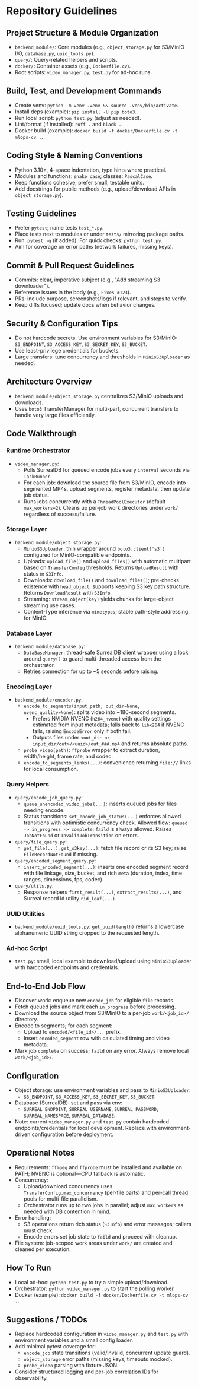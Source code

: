 # Repository Guidelines

## Project Structure & Module Organization
- `backend_module/`: Core modules (e.g., `object_storage.py` for S3/MinIO I/O, `database.py`, `uuid_tools.py`).
- `query/`: Query-related helpers and scripts.
- `docker/`: Container assets (e.g., `Dockerfile.cv`).
- Root scripts: `video_manager.py`, `test.py` for ad-hoc runs.

## Build, Test, and Development Commands
- Create venv: `python -m venv .venv && source .venv/bin/activate`.
- Install deps (example): `pip install -U pip boto3`.
- Run local script: `python test.py` (adjust as needed).
- Lint/format (if installed): `ruff .` and `black .`.
- Docker build (example): `docker build -f docker/Dockerfile.cv -t mlops-cv .`.

## Coding Style & Naming Conventions
- Python 3.10+, 4-space indentation, type hints where practical.
- Modules and functions: `snake_case`; classes: `PascalCase`.
- Keep functions cohesive; prefer small, testable units.
- Add docstrings for public methods (e.g., upload/download APIs in `object_storage.py`).

## Testing Guidelines
- Prefer `pytest`; name tests `test_*.py`.
- Place tests next to modules or under `tests/` mirroring package paths.
- Run: `pytest -q` (if added). For quick checks: `python test.py`.
- Aim for coverage on error paths (network failures, missing keys).

## Commit & Pull Request Guidelines
- Commits: clear, imperative subject (e.g., "Add streaming S3 downloader").
- Reference issues in the body (e.g., `Fixes #123`).
- PRs: include purpose, screenshots/logs if relevant, and steps to verify.
- Keep diffs focused; update docs when behavior changes.

## Security & Configuration Tips
- Do not hardcode secrets. Use environment variables for S3/MinIO:
  `S3_ENDPOINT`, `S3_ACCESS_KEY`, `S3_SECRET_KEY`, `S3_BUCKET`.
- Use least-privilege credentials for buckets.
- Large transfers: tune concurrency and thresholds in `MinioS3Uploader` as needed.

## Architecture Overview
- `backend_module/object_storage.py` centralizes S3/MinIO uploads and downloads.
- Uses `boto3` TransferManager for multi-part, concurrent transfers to handle very large files efficiently.

## Code Walkthrough

### Runtime Orchestrator
- `video_manager.py`:
  - Polls SurrealDB for queued encode jobs every `interval` seconds via `TaskRunner`.
  - For each job: download the source file from S3/MinIO, encode into segmented MP4s, upload segments, register metadata, then update job status.
  - Runs jobs concurrently with a `ThreadPoolExecutor` (default `max_workers=2`). Cleans up per-job work directories under `work/` regardless of success/failure.

### Storage Layer
- `backend_module/object_storage.py`:
  - `MinioS3Uploader`: thin wrapper around `boto3.client('s3')` configured for MinIO-compatible endpoints.
  - Uploads: `upload_file()` and `upload_files()` with automatic multipart based on `TransferConfig` thresholds. Returns `UploadResult` with status in `S3Info`.
  - Downloads: `download_file()` and `download_files()`; pre-checks existence with `head_object`; supports keeping S3 key path structure. Returns `DownloadResult` with `S3Info`.
  - Streaming: `stream_object(key)` yields chunks for large-object streaming use cases.
  - Content-Type inference via `mimetypes`; stable path-style addressing for MinIO.

### Database Layer
- `backend_module/database.py`:
  - `DataBaseManager`: thread-safe SurrealDB client wrapper using a lock around `query()` to guard multi-threaded access from the orchestrator.
  - Retries connection for up to ~5 seconds before raising.

### Encoding Layer
- `backend_module/encoder.py`:
  - `encode_to_segments(input_path, out_dir=None, nvenc_quality=None)`: splits video into ~180-second segments.
    - Prefers NVIDIA NVENC (`h264_nvenc`) with quality settings estimated from input metadata; falls back to `libx264` if NVENC fails, raising `EncodeError` only if both fail.
    - Outputs files under `<out_dir or input_dir/out>/<uuid>/out_###.mp4` and returns absolute paths.
  - `probe_video(path)`: `ffprobe` wrapper to extract duration, width/height, frame rate, and codec.
  - `encode_to_segments_links(...)`: convenience returning `file://` links for local consumption.

### Query Helpers
- `query/encode_job_query.py`:
  - `queue_unencoded_video_jobs(...)`: inserts queued jobs for files needing encode.
  - Status transitions: `set_encode_job_status(...)` enforces allowed transitions with optimistic concurrency check. Allowed flow: `queued -> in_progress -> complete`; `faild` is always allowed. Raises `JobNotFound` or `InvalidJobTransition` on errors.
- `query/file_query.py`:
  - `get_file(...)`, `get_s3key(...)`: fetch file record or its S3 key; raise `FileRecordNotFound` if missing.
- `query/encoded_segment_query.py`:
  - `insert_encoded_segment(...)`: inserts one encoded segment record with file linkage, size, bucket, and rich `meta` (duration, index, time ranges, dimensions, fps, codec).
- `query/utils.py`:
  - Response helpers `first_result(...)`, `extract_results(...)`, and Surreal record id utility `rid_leaf(...)`.

### UUID Utilities
- `backend_module/uuid_tools.py`: `get_uuid(length)` returns a lowercase alphanumeric UUID string cropped to the requested length.

### Ad-hoc Script
- `test.py`: small, local example to download/upload using `MinioS3Uploader` with hardcoded endpoints and credentials.

## End-to-End Job Flow
- Discover work: enqueue new `encode_job` for eligible `file` records.
- Fetch queued jobs and mark each `in_progress` before processing.
- Download the source object from S3/MinIO to a per-job `work/<job_id>/` directory.
- Encode to segments; for each segment:
  - Upload to `encoded/<file_id>/...` prefix.
  - Insert `encoded_segment` row with calculated timing and video metadata.
- Mark job `complete` on success; `faild` on any error. Always remove local `work/<job_id>/`.

## Configuration
- Object storage: use environment variables and pass to `MinioS3Uploader`:
  - `S3_ENDPOINT`, `S3_ACCESS_KEY`, `S3_SECRET_KEY`, `S3_BUCKET`.
- Database (SurrealDB): set and pass via env:
  - `SURREAL_ENDPOINT`, `SURREAL_USERNAME`, `SURREAL_PASSWORD`, `SURREAL_NAMESPACE`, `SURREAL_DATABASE`.
- Note: current `video_manager.py` and `test.py` contain hardcoded endpoints/credentials for local development. Replace with environment-driven configuration before deployment.

## Operational Notes
- Requirements: `ffmpeg` and `ffprobe` must be installed and available on PATH; NVENC is optional—CPU fallback is automatic.
- Concurrency:
  - Upload/download concurrency uses `TransferConfig.max_concurrency` (per-file parts) and per-call thread pools for multi-file parallelism.
  - Orchestrator runs up to two jobs in parallel; adjust `max_workers` as needed with DB contention in mind.
- Error handling:
  - S3 operations return rich status (`S3Info`) and error messages; callers must check.
  - Encode errors set job state to `faild` and proceed with cleanup.
- File system: job-scoped work areas under `work/` are created and cleaned per execution.

## How To Run
- Local ad-hoc: `python test.py` to try a simple upload/download.
- Orchestrator: `python video_manager.py` to start the polling worker.
- Docker (example): `docker build -f docker/Dockerfile.cv -t mlops-cv .`.

## Suggestions / TODOs
- Replace hardcoded configuration in `video_manager.py` and `test.py` with environment variables and a small config loader.
- Add minimal pytest coverage for:
  - `encode_job` state transitions (valid/invalid, concurrent update guard).
  - `object_storage` error paths (missing keys, timeouts mocked).
  - `probe_video` parsing with fixture JSON.
- Consider structured logging and per-job correlation IDs for observability.
